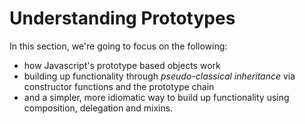 
# Understanding Prototypes

In this section, we're going to focus on the following:

- how Javascript's prototype based objects work
- building up functionality through *pseudo-classical inheritance* via constructor functions and the prototype chain
- and a simpler, more idiomatic way to build up functionality using composition, delegation and mixins.





 
